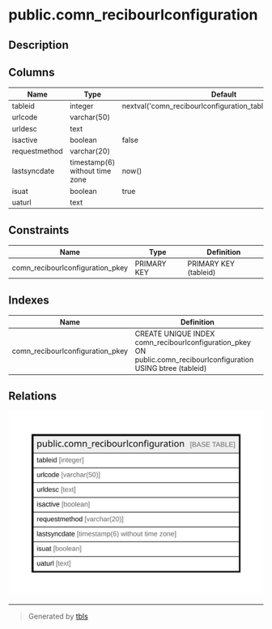 # public.comn_recibourlconfiguration

## Description

## Columns

| Name | Type | Default | Nullable | Children | Parents | Comment |
| ---- | ---- | ------- | -------- | -------- | ------- | ------- |
| tableid | integer | nextval('comn_recibourlconfiguration_tableid_seq'::regclass) | false |  |  |  |
| urlcode | varchar(50) |  | true |  |  |  |
| urldesc | text |  | true |  |  |  |
| isactive | boolean | false | true |  |  |  |
| requestmethod | varchar(20) |  | true |  |  |  |
| lastsyncdate | timestamp(6) without time zone | now() | true |  |  |  |
| isuat | boolean | true | true |  |  |  |
| uaturl | text |  | true |  |  |  |

## Constraints

| Name | Type | Definition |
| ---- | ---- | ---------- |
| comn_recibourlconfiguration_pkey | PRIMARY KEY | PRIMARY KEY (tableid) |

## Indexes

| Name | Definition |
| ---- | ---------- |
| comn_recibourlconfiguration_pkey | CREATE UNIQUE INDEX comn_recibourlconfiguration_pkey ON public.comn_recibourlconfiguration USING btree (tableid) |

## Relations

![er](public.comn_recibourlconfiguration.svg)

---

> Generated by [tbls](https://github.com/k1LoW/tbls)
